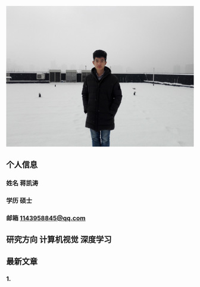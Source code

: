 ![photo](github2.jpg)
## 个人信息
### 姓名 蒋凯涛
### 学历 硕士
### 邮箱 1143958845@qq.com

## 研究方向 计算机视觉 深度学习

## 最新文章
### 1.
